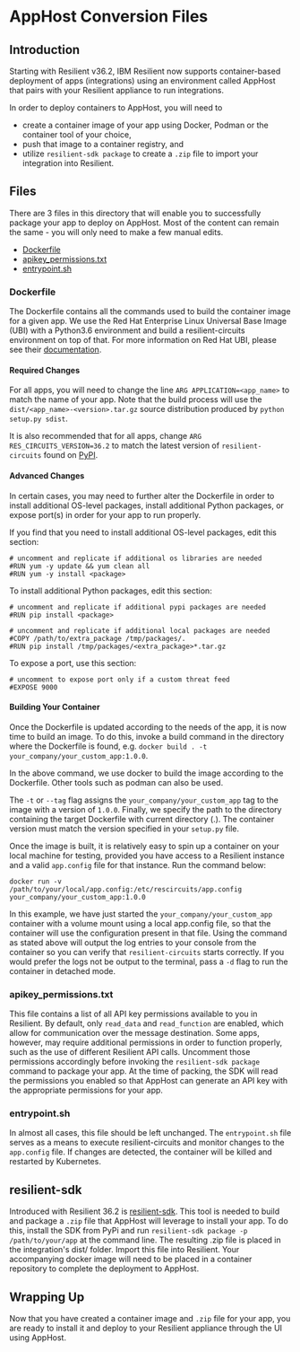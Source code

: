 # AppHost Conversion Files

## Introduction

Starting with Resilient v36.2, IBM Resilient now supports container-based
deployment of apps (integrations) using an environment called AppHost that pairs with your
Resilient appliance to run integrations.

In order to deploy containers to AppHost, you will need to 

* create a container image of your app using Docker, Podman
or the container tool of your choice, 
* push that image to a container registry, and 
* utilize
`resilient-sdk package` to create a `.zip` file to import your integration into Resilient.


## Files

There are 3 files in this directory that will enable you to successfully package your app to deploy on AppHost.
Most of the content can remain the same - you will only need to make a few manual edits.

* [Dockerfile](#Dockerfile)
* [apikey_permissions.txt](#apikey_permissions.txt)
* [entrypoint.sh](#entrypoint.sh)


### Dockerfile

The Dockerfile contains all the commands used to build the container image for a given app.
We use the Red Hat Enterprise Linux Universal Base Image (UBI) with a Python3.6 environment and build a resilient-circuits
environment on top of that. For more information on Red Hat UBI, please see their [documentation](https://developers.redhat.com/products/rhel/ubi/).

#### Required Changes

For all apps, you will need to change the line `ARG APPLICATION=<app_name>` to match the name of your
app. Note that the build process will use the `dist/<app_name>-<version>.tar.gz` source distribution produced by `python setup.py sdist`.


It is also recommended that for all apps, change `ARG RES_CIRCUITS_VERSION=36.2` to match
the latest version of `resilient-circuits` found on [PyPI](https://pypi.org/project/resilient-circuits/).


#### Advanced Changes

In certain cases, you may need to further alter the Dockerfile in order to install additional OS-level
packages, install additional Python packages, or expose port(s) in order for your app to run properly.

If you find that you need to install additional OS-level packages, edit this section:
```
# uncomment and replicate if additional os libraries are needed
#RUN yum -y update && yum clean all
#RUN yum -y install <package>
```

To install additional Python packages, edit this section:
```
# uncomment and replicate if additional pypi packages are needed
#RUN pip install <package>

# uncomment and replicate if additional local packages are needed
#COPY /path/to/extra_package /tmp/packages/.
#RUN pip install /tmp/packages/<extra_package>*.tar.gz
```

To expose a port, use this section:
```
# uncomment to expose port only if a custom threat feed
#EXPOSE 9000
```

#### Building Your Container

Once the Dockerfile is updated according to the needs of the app, it is now time to build an image.
To do this, invoke a build command in the directory where the Dockerfile is found, e.g. `docker build . -t your_company/your_custom_app:1.0.0`.

In the above command, we use docker to build the image according to the Dockerfile. Other tools such as podman can also be used.

The `-t` or `--tag` flag assigns the `your_company/your_custom_app` tag to the image with a version of `1.0.0`.
Finally, we specify the path to the directory containing the target Dockerfile with current directory (.). The container version must match the version specified in your `setup.py` file.

Once the image is built, it is relatively easy to spin up a container on your local machine for testing, provided you have access
to a Resilient instance and a valid `app.config` file for that instance. Run the command below:
```
docker run -v /path/to/your/local/app.config:/etc/rescircuits/app.config your_company/your_custom_app:1.0.0
```
In this example, we have just started the   `your_company/your_custom_app` container with a volume mount
using a local app.config file, so that the container will use the configuration present in that file. Using the
command as stated above will output the log entries to your console from the container so you can verify that `resilient-circuits`
starts correctly. If you would prefer the logs not be output to the terminal, pass a `-d` flag to run the
container in detached mode.

### apikey_permissions.txt

This file contains a list of all API key permissions available to you in Resilient. By default, only
`read_data` and `read_function` are enabled, which allow for communication over the message destination.
Some apps, however, may require additional permissions in order to function properly, such as the use of different Resilient API calls. Uncomment those
permissions accordingly before invoking the `resilient-sdk package` command to package your app. At the time of
packing, the SDK will read the permissions you enabled so that AppHost can generate an API key with
the appropriate permissions for your app.

### entrypoint.sh

In almost all cases, this file should be left unchanged. The `entrypoint.sh` file serves as a means to execute resilient-circuits and monitor
changes to the `app.config` file. If changes are detected, the container will be killed and restarted by Kubernetes.

## resilient-sdk

Introduced with Resilient 36.2 is [resilient-sdk](https://pypi.org/project/resilient-sdk/). This
tool is needed to build and package a `.zip` file that AppHost will leverage to install your app. To do this,
install the SDK from PyPi and run `resilient-sdk package -p /path/to/your/app` at the command line.
The resulting .zip file is placed in the integration's dist/ folder. Import this file into Resilient. Your accompanying
docker image will need to be placed in a container repository to complete the deployment to AppHost.

## Wrapping Up

Now that you have created a container image and `.zip` file for your app, you are ready
to install it and deploy to your Resilient appliance through the UI using AppHost.